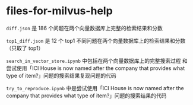 # files-for-milvus-help
`diff.json` 是 186 个问题在两个向量数据库上完整的检索结果和分数

`top1_diff.json` 是 12 个 top1 不同问题在两个向量数据库上的检索结果和分数（只取了 top1）

`search_in_vector_store.ipynb` 中包括在两个向量数据库上的完整搜索过程 和 尝试使用「ICI House is now named after the company that provides what type of item?」问题的搜索结果复现问题的代码

`try_to_reproduce.ipynb` 中是尝试使用「ICI House is now named after the company that provides what type of item?」问题的搜索结果的代码
